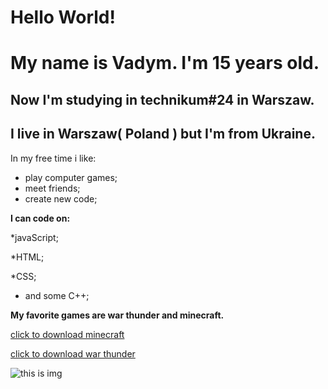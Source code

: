 # Hello World!
# My name is Vadym. I'm 15 years old.
## Now I'm studying in technikum#24 in Warszaw.
## I live in Warszaw( Poland ) but I'm from Ukraine.
In my free time i like:
* play computer games;
* meet friends;
* create new code;

**I can code on:**

*javaScript;

*HTML;

*CSS;

* and some C++;


**My favorite games are war thunder and minecraft.**

[click to download minecraft](https://warthunder.com/en)

[click to download war thunder](https://tlauncher.org/en/)

![this is img](https://encrypted-tbn0.gstatic.com/images?q=tbn:ANd9GcTft8l7sDBSXAyDC4_LZ2stcivcVSrDORgywXLtf7yNPLqXhAPzFy0loBRAZqLhWRRqI_o&usqp=CAU)
